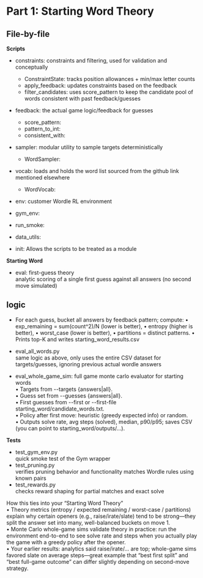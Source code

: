 <!-- COMMENT: Consider adding a short overview paragraph here summarizing the contents and purpose of this README before diving into the file-by-file list. -->

# Part 1: Starting Word Theory

## File-by-file
**Scripts**
- constraints: constraints and filtering, used for validation and conceptually
    - ConstraintState: tracks position allowances + min/max letter counts
    - apply_feedback: updates constraints based on the feedback
    - filter_candidates: uses score_pattern to keep the candidate pool of words consistent with past feedback/guesses
- feedback: the actual game logic/feedback for guesses 
    - score_pattern: <!-- COMMENT: Consider clarifying what this function computes or returns -->
    - pattern_to_int: <!-- COMMENT: Suggest adding a brief explanation of this conversion -->
    - consistent_with: <!-- fixed typo from consistent_ith to consistent_with -->
- sampler: modular utility to sample targets deterministically 
    - WordSampler: <!-- COMMENT: Suggest clarifying what sampling strategy or features WordSampler provides -->
- vocab: loads and holds the word list sourced from the github link mentioned elsewhere 
    - WordVocab: <!-- COMMENT: Suggest a brief description of WordVocab's role and usage -->

- env: customer Wordle RL environment <!-- COMMENT: expand -->
- gym_env: <!-- COMMENT: expand -->
- run_smoke: <!-- COMMENT: expand -->
- data_utils: <!-- COMMENT: expand -->
- init: Allows the scripts to be treated as a module 

**Starting Word**
- eval: first-guess theory  
    analytic scoring of a single first guess against all answers (no second move simulated)
## logic 
- For each guess, bucket all answers by feedback pattern; compute:
	•	exp_remaining = sum(count^2)/N (lower is better),
	•	entropy (higher is better),
	•	worst_case (lower is better),
	•	partitions = distinct patterns.
	•	Prints top-K and writes starting_word_results.csv  
<!-- COMMENT: Consider using consistent bullet styles here (either all • or all -) for better readability -->

- eval_all_words.py  
    same logic as above, only uses the entire CSV dataset for targets/guesses, ignoring previous actual wordle answers 

- eval_whole_game_sim: full game monte carlo evaluator for starting words  
•	Targets from --targets {answers|all}.  
	•	Guess set from --guesses {answers|all}.  
	•	First guesses from --first or --first-file starting_word/candidate_words.txt.  
	•	Policy after first move: heuristic (greedy expected info) or random.  
	•	Outputs solve rate, avg steps (solved), median, p90/p95; saves CSV (you can point to starting_word/outputs/...).  
<!-- COMMENT: Again, consider consistent bullet style here -->

**Tests**
- test_gym_env.py  
    quick smoke test of the Gym wrapper  
- test_pruning.py  
    verifies pruning behavior and functionality matches Wordle rules using known pairs  
- test_rewards.py  
    checks reward shaping for partial matches and exact solve  
<!-- COMMENT: If there is a test_env.py placeholder or related tests, consider adding a note about it here -->

How this ties into your “Starting Word Theory”  
	•	Theory metrics (entropy / expected remaining / worst-case / partitions) explain why certain openers (e.g., raise/irate/slate) tend to be strong—they split the answer set into many, well-balanced buckets on move 1.  
	•	Monte Carlo whole-game sims validate theory in practice: run the environment end-to-end to see solve rate and steps when you actually play the game with a greedy policy after the opener.  
	•	Your earlier results: analytics said raise/irate/… are top; whole-game sims favored slate on average steps—great example that “best first split” and “best full-game outcome” can differ slightly depending on second-move strategy.  
<!-- COMMENT: Suggest adding an explicit example snippet of results or output here to illustrate these points more concretely -->